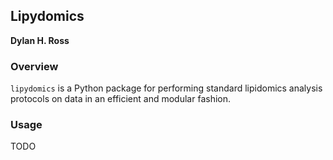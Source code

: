 ## Lipydomics 
__Dylan H. Ross__
  
  
### Overview
`lipydomics` is a Python package for performing standard lipidomics analysis protocols on data in an efficient and modular fashion. 
  
  
### Usage
TODO


